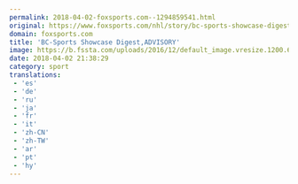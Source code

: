 ```yaml
---
permalink: 2018-04-02-foxsports.com--1294859541.html
original: https://www.foxsports.com/nhl/story/bc-sports-showcase-digest-advisory-040218
domain: foxsports.com
title: 'BC-Sports Showcase Digest,ADVISORY'
image: https://b.fssta.com/uploads/2016/12/default_image.vresize.1200.630.high.0.png
date: 2018-04-02 21:38:29
category: sport
translations: 
 - 'es'
 - 'de'
 - 'ru'
 - 'ja'
 - 'fr'
 - 'it'
 - 'zh-CN'
 - 'zh-TW'
 - 'ar'
 - 'pt'
 - 'hy'
---
```


